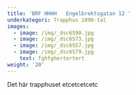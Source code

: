 ```yaml
---
title: 'BRF HHHH   Engelbrektsgatan 12 '
underkategori: Trapphus 1890-tal
images:
  - image: /img/_dsc6590.jpg
  - image: /img/_dsc6573.jpg
  - image: /img/_dsc6557.jpg
  - image: /img/_dsc6579.jpg
    text: fghfghertertert
weight: '20'
---
```

Det här trapphuset etcetcetcetc
